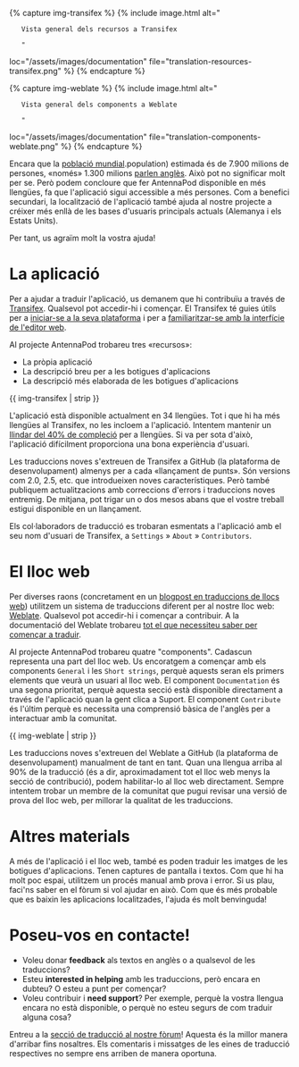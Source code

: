 {% capture img-transifex %} {% include image.html alt="

       Vista general dels recursos a Transifex

       "

loc="/assets/images/documentation" file="translation-resources-transifex.png" %} {% endcapture %}

{% capture img-weblate %} {% include image.html alt="

       Vista general dels components a Weblate

       "

loc="/assets/images/documentation" file="translation-components-weblate.png" %} {% endcapture %}

Encara que la [població mundial](https://en.wikipedia.org/wiki/World).population) estimada és de 7.900 milions de persones, «només» 1.300 milions [parlen anglès](https://www.ethnologue.com/guides/ethnologue200). Això pot no significar molt per se. Però podem concloure que fer AntennaPod disponible en més llengües, fa que l'aplicació sigui accessible a més persones. Com a benefici secundari, la localització de l'aplicació també ajuda al nostre projecte a créixer més enllà de les bases d'usuaris principals actuals (Alemanya i els Estats Units).

Per tant, us agraïm molt la vostra ajuda!

# La aplicació

Per a ajudar a traduir l'aplicació, us demanem que hi contribuïu a través de [Transifex](https://www.transifex.com/antennapod/antennapod/). Qualsevol pot accedir-hi i començar. El Transifex té guies útils per a [iniciar-se a la seva plataforma](https://docs.transifex.com/getting-started-1/translators) i per a [ familiaritzar-se amb la interfície de l'editor web](https://docs.transifex.com/translation/translating-with-the-web-editor).

Al projecte AntennaPod trobareu tres «recursos»:

- La pròpia aplicació
- La descripció breu per a les botigues d'aplicacions
- La descripció més elaborada de les botigues d'aplicacions

{{ img-transifex | strip }}

L'aplicació està disponible actualment en 34 llengües. Tot i que hi ha més llengües al Transifex, no les incloem a l'aplicació. Intentem mantenir un [llindar del 40% de compleció](https://github.com/AntennaPod/AntennaPod/pull/4112) per a llengües. Si va per sota d'això, l'aplicació difícilment proporciona una bona experiència d'usuari.

Les traduccions noves s'extreuen de Transifex a GitHub (la plataforma de desenvolupament) almenys per a cada «llançament de punts». Són versions com 2.0, 2.5, etc. que introdueixen noves característiques. Però també publiquem actualitzacions amb correccions d'errors i traduccions noves entremig. De mitjana, pot trigar un o dos mesos abans que el vostre treball estigui disponible en un llançament.

Els col·laboradors de traducció es trobaran esmentats a l'aplicació amb el seu nom d'usuari de Transifex, a `Settings` » `About` » `Contributors`.

# El lloc web

Per diverses raons (concretament en un [blogpost en traduccions de llocs web](/blog/2022/01/website-translations)) utilitzem un sistema de traduccions diferent per al nostre lloc web: [Weblate](https://hosted.weblate.org/projects/antennapod/). Qualsevol pot accedir-hi i començar a contribuir. A la documentació del Weblate trobareu [tot el que necessiteu saber per començar a traduir](https://docs.weblate.org/en/latest/user/translating.html).

Al projecte AntennaPod trobareu quatre "components". Cadascun representa una part del lloc web. Us encoratgem a començar amb els components `General` i les `Short strings`, perquè aquests seran els primers elements que veurà un usuari al lloc web. El component `Documentation` és una segona prioritat, perquè aquesta secció està disponible directament a través de l'aplicació quan la gent clica a Suport. El component `Contribute` és l'últim perquè es necessita una comprensió bàsica de l'anglès per a interactuar amb la comunitat.

{{ img-weblate | strip }}

Les traduccions noves s'extreuen del Weblate a GitHub (la plataforma de desenvolupament) manualment de tant en tant. Quan una llengua arriba al 90% de la traducció (és a dir, aproximadament tot el lloc web menys la secció de contribució), podem habilitar-lo al lloc web directament. Sempre intentem trobar un membre de la comunitat que pugui revisar una versió de prova del lloc web, per millorar la qualitat de les traduccions.

# Altres materials

A més de l'aplicació i el lloc web, també es poden traduir les imatges de les botigues d'aplicacions. Tenen captures de pantalla i textos. Com que hi ha molt poc espai, utilitzem un procés manual amb prova i error. Si us plau, faci'ns saber en el fòrum si vol ajudar en això. Com que és més probable que es baixin les aplicacions localitzades, l'ajuda és molt benvinguda!

# Poseu-vos en contacte!

* Voleu donar **feedback** als textos en anglès o a qualsevol de les traduccions?
* Esteu **interested in helping** amb les traduccions, però encara en dubteu? O esteu a punt per començar?
* Voleu contribuir i **need support**? Per exemple, perquè la vostra llengua encara no està disponible, o perquè no esteu segurs de com traduir alguna cosa?

Entreu a la [secció de traducció al nostre fòrum](https://forum.antennapod.org/c/translations/11)! Aquesta és la millor manera d'arribar fins nosaltres. Els comentaris i missatges de les eines de traducció respectives no sempre ens arriben de manera oportuna.
